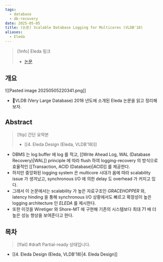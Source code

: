 ```yaml
---
tags:
  - database
  - db-recovery
date: 2025-05-05
title: (논문) Scalable Database Logging for Multicores (VLDB'18)
aliases:
  - Eleda
---
```

> [!info] Eleda 링크
> - [논문](https://www.vldb.org/pvldb/vol11/p135-jung.pdf)

## 개요

![[Pasted image 20250505220341.png]]

- VLDB (Very Large Database) 2018 년도에 소개된 Eleda 논문을 읽고 정리해 보자.

## Abstract

> [!tip] 간단 요약본
> - [[4. Eleda Design (Eleda, VLDB'18)]]

- DBMS 는 log buffer 에 log 를 적고, [[Write Ahead Log, WAL (Database Recovery)|WAL]] principle 에 따라 flush 하여 logging-recovery 의 방식으로 효율적인 [[Transaction, ACID (Database)|ACID]] 를 제공한다.
- 하지만 중앙화된 logging system 은 multicore 시대가 옴에 따라 scalability issue 가 생겨났고, synchronous I/O 에 의한 delay 도 overhead 가 커지고 있다.
- 그래서 이 논문에서는 scalability 가 높은 자료구조인 *GRACEHOPPER* 와, latency hinding 을 통해 synchronous I/O 상황에서도 빠르고 확장성이 높은 logging architecture 인 *ELEDA* 를 제시한다.
- 또한 이것을 Wiretiger 와 Shore-MT 에 구현해 기존의 시스템보다 최대 71 배 더 높은 성능 향상을 보여준다고 한다.

## 목차

> [!fail] #draft Partial-ready 상태입니다.

- [[4. Eleda Design (Eleda, VLDB'18)|4. Eleda Design]]
